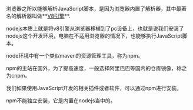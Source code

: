 浏览器之所以能够解析JavaScript脚本，是因为浏览器内置了解析器，其中最著名的解析器叫做**[V8引擎](https://baike.baidu.com/item/V8/6178125?fr=aladdin)**.



nodejs本质上就是将v8引擎从浏览器移植到了pc设备上，也就是说我们安装了nodejs这个开发环境，电脑在不适用浏览器的情况下，也能够执行JavaScript脚本。



node环境中有一个类似maven的资源管理工具，称为npm。

npm的主站在国外，为了提高速度，一般选择阿里巴巴等国内的仓库镜像，称之为cnpm。



我们如果使用JavaScript开发的相关插件或者软件，可以通过npm进行安装。



npm不能独立安装，它是内置在nodejs当中的。